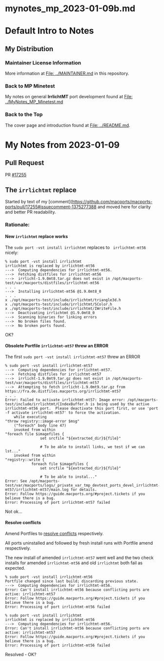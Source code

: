 mynotes_mp_2023-01-09b.md
=========================

# Default Intro to Notes
## My Distribution
### Maintainer License Information

More information at [File: ../MAINTAINER.md](../MAINTAINER.md) in this repository.

### Back to MP Minetest

My notes on general **IrrlichtMT** port development found at
[File: ../MyNotes_MP_Minetest.md](../mynotes_mp_minetest.md)

### Back to the Top

The cover page and introduction found at [File: ../README.md](../README.md).


# My Notes from 2023-01-09

## Pull Request

PR [#17255](https://github.com/macports/macports-ports/pull/17255)

## The `irrlichtmt` replace

Started by text of my [comment](https://github.com/macports/macports-ports/pull/17255#issuecomment-1375277388
and moved here for clarity and better PR readability.

### Rationale:

#### New `irrlichtmt` replace works

The `sudo port -vst install irrlichtmt` replaces to ` irrlichtmt-mt56` nicely:

```
% sudo port -vst install irrlichtmt
irrlichtmt is replaced by irrlichtmt-mt56
--->  Computing dependencies for irrlichtmt-mt56.
--->  Fetching distfiles for irrlichtmt-mt56
--->  irrlicht-1.9.0mt8.tar.gz does not exist in /opt/macports-test/var/macports/distfiles/irrlichtmt-mt56
. . .
--->  Installing irrlichtmt-mt56 @1.9.0mt8_0
. . .
x ./opt/macports-test/include/irrlichtmt/triangle3d.h
x ./opt/macports-test/include/irrlichtmt/SColor.h
x ./opt/macports-test/include/irrlichtmt/IWriteFile.h
--->  Deactivating irrlichtmt @1.9.0mt8_0
--->  Scanning binaries for linking errors
--->  No broken files found.
--->  No broken ports found.
```

OK?

#### Obsolete Portfile `irrlichtmt-mt57` threw an ERROR

The first `sudo port -vst install irrlichtmt-mt57` threw an ERROR

```
% sudo port -vst install irrlichtmt-mt57
--->  Computing dependencies for irrlichtmt-mt57.
--->  Fetching distfiles for irrlichtmt-mt57
--->  irrlicht-1.9.0mt9.tar.gz does not exist in /opt/macports-test/var/macports/distfiles/irrlichtmt-mt57
--->  Attempting to fetch irrlicht-1.9.0mt9.tar.gz from https://fra.de.distfiles.macports.org/irrlichtmt-mt57
. . .
Error: Failed to activate irrlichtmt-mt57: Image error: /opt/macports-test/include/irrlichtmt/CIndexBuffer.h is being used by the active irrlichtmt-mt56 port.  Please deactivate this port first, or use 'port -f activate irrlichtmt-mt57' to force the activation.
    while executing
"throw registry::image-error $msg"
    ("foreach" body line 47)
    invoked from within
"foreach file $imagefiles {
                set srcfile "${extracted_dir}${file}"

                # To be able to install links, we test if we can lst..."
    invoked from within
"registry::write {
            foreach file $imagefiles {
                set srcfile "${extracted_dir}${file}"

                # To be able to instal..."
Error: See /opt/macports-test/var/macports/logs/_private_var_tmp_devtest_ports_devel_irrlichtmt-mt57/irrlichtmt-mt57/main.log for details.
Error: Follow https://guide.macports.org/#project.tickets if you believe there is a bug.
Error: Processing of port irrlichtmt-mt57 failed
```

Not ok...

#### Resolve conflicts

Amend Portfiles to [resolve conflicts](https://github.com/macports/macports-ports/pull/17255/commits/a8c3ad9df2ce16ad29be86bf3903ebca47865e13) respectively.

All ports uninstalled and followed by fresh install runs with Portfile amend respectively.

The new install of amended `irrlichtmt-mt57` went well and the two check installs for amended `irrlichtmt-mt56` and old `irrlichtmt` both fail as expected.

```
% sudo port -vst install irrlichtmt-mt56
Portfile changed since last build; discarding previous state.
--->  Computing dependencies for irrlichtmt-mt56.
Error: Can't install irrlichtmt-mt56 because conflicting ports are active: irrlichtmt-mt57
Error: Follow https://guide.macports.org/#project.tickets if you believe there is a bug.
Error: Processing of port irrlichtmt-mt56 failed

% sudo port -vst install irrlichtmt
irrlichtmt is replaced by irrlichtmt-mt56
--->  Computing dependencies for irrlichtmt-mt56.
Error: Can't install irrlichtmt-mt56 because conflicting ports are active: irrlichtmt-mt57
Error: Follow https://guide.macports.org/#project.tickets if you believe there is a bug.
Error: Processing of port irrlichtmt-mt56 failed
```

Resolved - OK?
